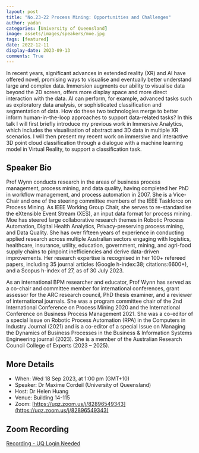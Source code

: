 ```yaml
---
layout: post
title: "No.23-22 Process Mining: Opportunities and Challenges"
author: yadan
categories: [University of Queensland]
image: assets/images/speakers/moe.jpg
tags: [featured]
date: 2022-12-11
display-date: 2023-09-13
comments: True
---
```


In recent years, significant advances in extended reality (XR) and AI have offered novel, promising ways to visualise and eventually better understand large and complex data. Immersion augments our ability to visualise data beyond the 2D screen, offers more display space and more direct interaction with the data. AI can perform, for example, advanced tasks such as exploratory data analysis, or sophisticated classification and segmentation of data. How do these two technologies merge to better inform human-in-the-loop approaches to support data-related tasks? In this talk I will first briefly introduce my previous work in Immersive Analytics, which includes the visualisation of abstract and 3D data in multiple XR scenarios. I will then present my recent work on immersive and interactive 3D point cloud classification through a dialogue with a machine learning model in Virtual Reality, to support a classification task.

## Speaker Bio

Prof Wynn conducts research in the areas of business process management, process mining, and data quality, having completed her PhD in workflow management, and process automation in 2007. She is a Vice-Chair and one of the steering committee members of the IEEE Taskforce on Process Mining. As IEEE Working Group Chair, she serves to re-standardise the eXtensible Event Stream (XES), an input data format for process mining. Moe has steered large collaborative research themes in Robotic Process Automation, Digital Health Analytics, Privacy-preserving process mining, and Data Quality. She has over fifteen years of experience in conducting applied research across multiple Australian sectors engaging with logistics, healthcare, insurance, utility, education, government, mining, and agri-food supply chains to pinpoint inefficiencies and derive data-driven improvements. Her research expertise is recognised in her 100+ refereed papers, including 35 journal articles (Google h-index:38; citations:6600+), and a Scopus h-index of 27, as of 30 July 2023.

As an international BPM researcher and educator, Prof Wynn has served as a co-chair and committee member for international conferences, grant assessor for the ARC research council, PhD thesis examiner, and a reviewer of international journals. She was a program committee chair of the 2nd International Conference on Process Mining 2020 and the International Conference on Business Process Management 2021. She was a co-editor of a special Issue on Robotic Process Automation (RPA) in the Computers in Industry Journal (2021) and is a co-editor of a special Issue on Managing the Dynamics of Business Processes in the Business & Information Systems Engineering journal (2023). She is a member of the Australian Research Council College of Experts (2023 – 2025).

## More Details

- When: Wed 18 Sep 2023, at 1:00 pm (GMT+10)
- Speaker: Dr Maxime Cordeil (University of Queensland)
- Host: Dr Helen Huang
- Venue: Building 14-115
- Zoom: [https://uqz.zoom.us/j/82896549343](https://uqz.zoom.us/j/82896549343)

## Zoom Recording

[Recording - UQ Login Needed](https://uqz.zoom.us/rec/share/4MNjzeYWYZK9RaTZQuZb-KxNraGH0MfQettFKt14wFCMd1AQ6d96PEE62hajIN3l.KDWRjFu9t5l1Iv25?startTime=1697598274000)
